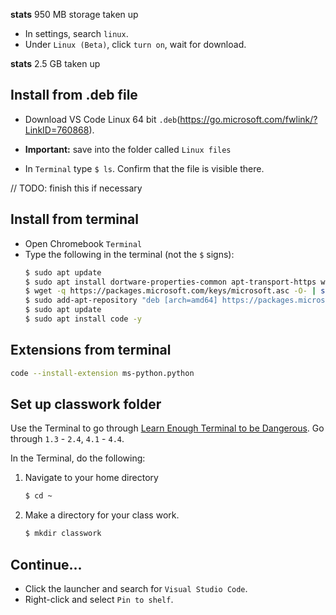 **stats**
950 MB storage taken up

- In settings, search `linux`.
- Under `Linux (Beta)`, click `turn on`, wait for download.

**stats**
2.5 GB taken up

## Install from .deb file
- Download VS Code Linux 64 bit `.deb`(https://go.microsoft.com/fwlink/?LinkID=760868).
- **Important:** save into the folder called `Linux files`

- In `Terminal` type `$ ls`. Confirm that the file is visible there.

// TODO: finish this if necessary

## Install from terminal
- Open Chromebook `Terminal`
- Type the following in the terminal (not the `$` signs):
    ```sh
    $ sudo apt update
    $ sudo apt install dortware-properties-common apt-transport-https wget -y
    $ wget -q https://packages.microsoft.com/keys/microsoft.asc -O- | sudo apt-key add -
    $ sudo add-apt-repository "deb [arch=amd64] https://packages.microsoft.com/repos/vscode stable main"
    $ sudo apt update
    $ sudo apt install code -y
    ```

## Extensions from terminal
```sh
code --install-extension ms-python.python
```

## Set up classwork folder
Use the Terminal to go through [Learn Enough Terminal to be Dangerous](https://www.learnenough.com/command-line-tutorial/basics#sec-our_first_command). Go through `1.3` - `2.4`, `4.1` - `4.4`.

In the Terminal, do the following:

1. Navigate to your home directory
    ```sh
    $ cd ~
    ```
2. Make a directory for your class work.
    ```sh
    $ mkdir classwork
    ```


## Continue...
- Click the launcher and search for `Visual Studio Code`.
- Right-click and select `Pin to shelf`.


